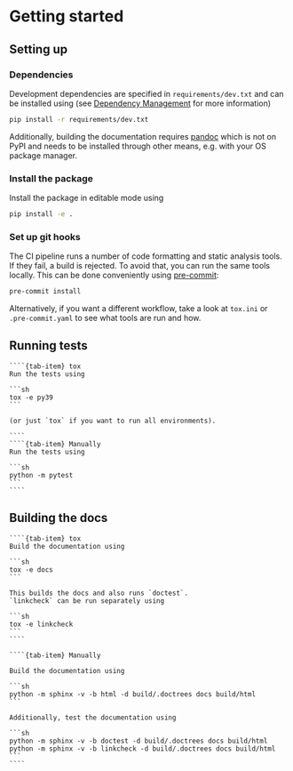 # Getting started

## Setting up

### Dependencies

Development dependencies are specified in `requirements/dev.txt` and can be installed using (see [Dependency Management](./dependency-management.md) for more information)

```sh
pip install -r requirements/dev.txt
```

Additionally, building the documentation requires [pandoc](https://pandoc.org/) which is not on PyPI and needs to be installed through other means, e.g. with your OS package manager.

### Install the package

Install the package in editable mode using

```sh
pip install -e .
```

### Set up git hooks

The CI pipeline runs a number of code formatting and static analysis tools.
If they fail, a build is rejected.
To avoid that, you can run the same tools locally.
This can be done conveniently using [pre-commit](https://pre-commit.com/):

```sh
pre-commit install
```

Alternatively, if you want a different workflow, take a look at ``tox.ini`` or ``.pre-commit.yaml`` to see what tools are run and how.

## Running tests

`````{tab-set}
````{tab-item} tox
Run the tests using

```sh
tox -e py39
```

(or just `tox` if you want to run all environments).

````
````{tab-item} Manually
Run the tests using

```sh
python -m pytest
```
````
`````

## Building the docs

`````{tab-set}
````{tab-item} tox
Build the documentation using

```sh
tox -e docs
```

This builds the docs and also runs `doctest`.
`linkcheck` can be run separately using

```sh
tox -e linkcheck
```
````

````{tab-item} Manually

Build the documentation using

```sh
python -m sphinx -v -b html -d build/.doctrees docs build/html
```

Additionally, test the documentation using

```sh
python -m sphinx -v -b doctest -d build/.doctrees docs build/html
python -m sphinx -v -b linkcheck -d build/.doctrees docs build/html
```
````
`````